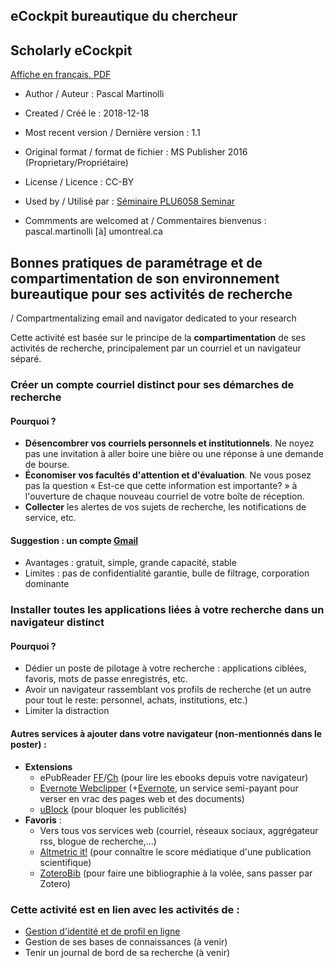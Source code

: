 ## eCockpit bureautique du chercheur
## Scholarly eCockpit 

[Affiche en français, PDF](https://github.com/pmartinolli/TM-SchoCockpit/blob/master/files/TM-SchoCockpit-1.1.fr.pdf)

* Author / Auteur : Pascal Martinolli

* Created / Créé le : 2018-12-18

* Most recent version / Dernière version : 1.1

* Original format / format de fichier : MS Publisher 2016 (Proprietary/Propriétaire)

* License / Licence : CC-BY

* Used by / Utilisé par  : [Séminaire PLU6058 Seminar](http://guides.bib.umontreal.ca/cours/1-PLU6058)

* Commments are welcomed at / Commentaires bienvenus : pascal.martinolli [à] umontreal.ca


## Bonnes pratiques de paramétrage et de compartimentation de son environnement bureautique pour ses activités de recherche
/ Compartmentalizing email and navigator dedicated to your research

Cette activité est basée sur le principe de la **compartimentation** de ses activités de recherche, principalement par un courriel et un navigateur séparé.


### Créer un compte courriel distinct pour ses démarches de recherche

#### Pourquoi ?
- **Désencombrer vos courriels personnels et institutionnels**. Ne noyez pas une invitation à aller boire une bière ou une réponse à une demande de bourse.
- **Économiser vos facultés d'attention et d'évaluation**. Ne vous posez pas la question « Est-ce que cette information est importante? » à l'ouverture de chaque nouveau courriel de votre boîte de réception. 
- **Collecter** les alertes de vos sujets de recherche, les notifications de service, etc.

#### Suggestion : un compte [Gmail](https://mail.google.com)
- Avantages : gratuit, simple, grande capacité, stable
- Limites : pas de confidentialité garantie, bulle de filtrage, corporation dominante


### Installer toutes les applications liées à votre recherche dans un navigateur distinct

#### Pourquoi ?
- Dédier un poste de pilotage à votre recherche : applications ciblées, favoris, mots de passe enregistrés, etc.
- Avoir un navigateur rassemblant vos profils de recherche (et un autre pour tout le reste: personnel, achats, institutions, etc.)
- Limiter la distraction 

#### Autres services à ajouter dans votre navigateur (non-mentionnés dans le poster) :
- **Extensions**
  - ePubReader [FF](https://addons.mozilla.org/en-US/firefox/addon/epubreader/)/[Ch](https://chrome.google.com/webstore/detail/epubreader/) (pour lire les ebooks depuis votre navigateur)
  - [Evernote Webclipper](https://evernote.com/intl/fr/features/webclipper) (+[Evernote](https://evernote.com), un service semi-payant pour verser en vrac des pages web et des documents)
  - [uBlock](https://github.com/gorhill/uBlock) (pour bloquer les publicités)
- **Favoris** :
  - Vers tous vos services web (courriel, réseaux sociaux, aggrégateur rss, blogue de recherche,...)
  - [Altmetric it!](https://www.altmetric.com/products/free-tools/bookmarklet/) (pour connaître le score médiatique d'une publication scientifique)
  - [ZoteroBib](https://zbib.org/) (pour faire une bibliographie à la volée, sans passer par Zotero)
 
 
### Cette activité est en lien avec les activités de :
- [Gestion d'identité et de profil en ligne](https://github.com/pmartinolli/TM-SchoProMa)
- Gestion de ses bases de connaissances (à venir)
- Tenir un journal de bord de sa recherche (à venir)

